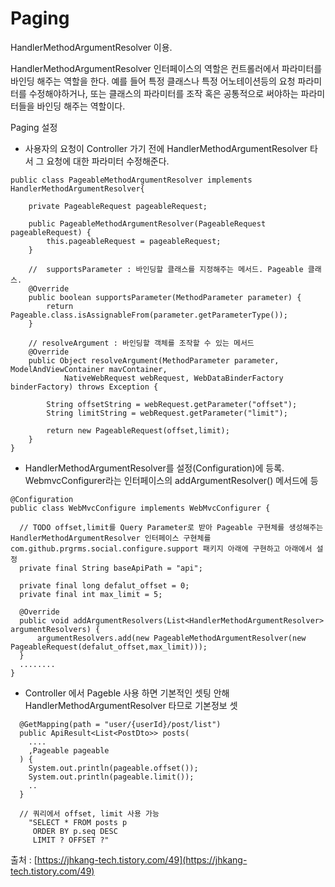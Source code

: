 # Paging

HandlerMethodArgumentResolver 이용.

HandlerMethodArgumentResolver 인터페이스의 역할은 컨트롤러에서 파라미터를 바인딩 해주는 역할을 한다. 예를 들어 특정 클래스나 특정 어노테이션등의 요청 파라미터를 수정해야하거나, 또는 클래스의 파라미터를 조작 혹은 공통적으로 써야하는 파라미터들을 바인딩 해주는 역할이다.

Paging 설정

* 사용자의 요청이 Controller 가기 전에 HandlerMethodArgumentResolver 타서 그 요청에 대한 파라미터 수정해준다.

```text
public class PageableMethodArgumentResolver implements HandlerMethodArgumentResolver{
	
	private PageableRequest pageableRequest;

	public PageableMethodArgumentResolver(PageableRequest pageableRequest) {
		this.pageableRequest = pageableRequest;
	}
	
	//  supportsParameter : 바인딩할 클래스를 지정해주는 메서드. Pageable 클래스.
	@Override
	public boolean supportsParameter(MethodParameter parameter) {
		return Pageable.class.isAssignableFrom(parameter.getParameterType());
	}

	// resolveArgument : 바인딩할 객체를 조작할 수 있는 메서드
	@Override
	public Object resolveArgument(MethodParameter parameter, ModelAndViewContainer mavContainer,
			NativeWebRequest webRequest, WebDataBinderFactory binderFactory) throws Exception {
		
		String offsetString = webRequest.getParameter("offset");
		String limitString = webRequest.getParameter("limit");
		
		return new PageableRequest(offset,limit);
	}
}
```

* HandlerMethodArgumentResolver를 설정\(Configuration\)에 등록. WebmvcConfigurer라는 인터페이스의 addArgumentResolver\(\) 메서드에 등

```text
@Configuration
public class WebMvcConfigure implements WebMvcConfigurer {

  // TODO offset,limit를 Query Parameter로 받아 Pageable 구현체를 생성해주는 HandlerMethodArgumentResolver 인터페이스 구현체를 com.github.prgrms.social.configure.support 패키지 아래에 구현하고 아래에서 설정
  private final String baseApiPath = "api";

  private final long defalut_offset = 0;
  private final int max_limit = 5;

  @Override
  public void addArgumentResolvers(List<HandlerMethodArgumentResolver> argumentResolvers) {
	  argumentResolvers.add(new PageableMethodArgumentResolver(new PageableRequest(defalut_offset,max_limit)));
  }
  ........
}
```

* Controller 에서 Pageble 사용 하면 기본적인 셋팅 안해HandlerMethodArgumentResolver 타므로 기본정보 셋

```text
  @GetMapping(path = "user/{userId}/post/list")
  public ApiResult<List<PostDto>> posts(
    ....
    ,Pageable pageable
  ) {
    System.out.println(pageable.offset());
    System.out.println(pageable.limit());
    ..
  }
  
  // 쿼리에서 offset, limit 사용 가능
    "SELECT * FROM posts p  
     ORDER BY p.seq DESC 
     LIMIT ? OFFSET ?"
```

출처 : [https://jhkang-tech.tistory.com/49](https://jhkang-tech.tistory.com/49)

